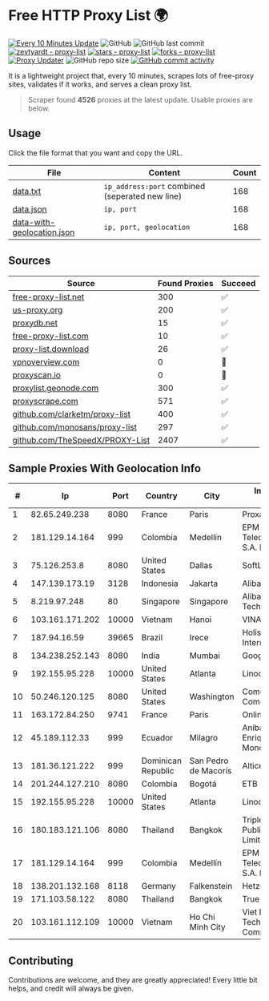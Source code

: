 
# Free HTTP Proxy List 🌍

[![Every 10 Minutes Update](https://github.com/mertguvencli/http-proxy-list/actions/workflows/main.yml/badge.svg?branch=main)](https://github.com/mertguvencli/http-proxy-list/actions/workflows/main.yml)
![GitHub](https://img.shields.io/github/license/mertguvencli/http-proxy-list)
![GitHub last commit](https://img.shields.io/github/last-commit/mertguvencli/http-proxy-list)
[![zevtyardt - proxy-list](https://img.shields.io/static/v1?label=zevtyardt&message=proxy-list&color=blue&logo=github)](https://github.com/zevtyardt/proxy-list "Go to GitHub repo")
[![stars - proxy-list](https://img.shields.io/github/stars/zevtyardt/proxy-list?style=social)](https://github.com/zevtyardt/proxy-list)
[![forks - proxy-list](https://img.shields.io/github/forks/zevtyardt/proxy-list?style=social)](https://github.com/zevtyardt/proxy-list)
[![Proxy Updater](https://github.com/zevtyardt/proxy-list/workflows/Proxy%20Updater/badge.svg)](https://github.com/zevtyardt/proxy-list/actions?query=workflow:"Proxy+Updater")
![GitHub repo size](https://img.shields.io/github/repo-size/zevtyardt/proxy-list)
[![GitHub commit activity](https://img.shields.io/github/commit-activity/m/zevtyardt/proxy-list?logo=commits)](https://github.com/zevtyardt/proxy-list/commits/main)

It is a lightweight project that, every 10 minutes, scrapes lots of free-proxy sites, validates if it works, and serves a clean proxy list.

> Scraper found **4526** proxies at the latest update. Usable proxies are below.

## Usage

Click the file format that you want and copy the URL.

|File|Content|Count|
|----|-------|-----|
|[data.txt](https://raw.githubusercontent.com/mertguvencli/http-proxy-list/main/proxy-list/data.txt)|`ip_address:port` combined (seperated new line)|168|
|[data.json](https://raw.githubusercontent.com/mertguvencli/http-proxy-list/main/proxy-list/data.json)|`ip, port`|168|
|[data-with-geolocation.json](https://raw.githubusercontent.com/mertguvencli/http-proxy-list/main/proxy-list/data-with-geolocation.json)|`ip, port, geolocation`|168|

## Sources

|Source|Found Proxies|Succeed|
|------|-------------|-------|
|[free-proxy-list.net](https://free-proxy-list.net)|300|✅|
|[us-proxy.org](https://www.us-proxy.org)|200|✅|
|[proxydb.net](http://proxydb.net)|15|✅|
|[free-proxy-list.com](https://free-proxy-list.com/?page=&port=&type%5B%5D=http&type%5B%5D=https&up_time=0&search=Search)|10|✅|
|[proxy-list.download](https://www.proxy-list.download/HTTP)|26|✅|
|[vpnoverview.com](https://vpnoverview.com/privacy/anonymous-browsing/free-proxy-servers)|0|🚫|
|[proxyscan.io](https://www.proxyscan.io)|0|🚫|
|[proxylist.geonode.com](https://proxylist.geonode.com/api/proxy-list?limit=300&page=1&sort_by=lastChecked&sort_type=desc&protocols=http,https)|300|✅|
|[proxyscrape.com](https://api.proxyscrape.com/v2/?request=displayproxies&protocol=http&timeout=10000&country=all&ssl=all&anonymity=all)|571|✅|
|[github.com/clarketm/proxy-list](https://raw.githubusercontent.com/clarketm/proxy-list/master/proxy-list-raw.txt)|400|✅|
|[github.com/monosans/proxy-list](https://raw.githubusercontent.com/monosans/proxy-list/main/proxies/http.txt)|297|✅|
|[github.com/TheSpeedX/PROXY-List](https://raw.githubusercontent.com/TheSpeedX/PROXY-List/master/http.txt)|2407|✅|


## Sample Proxies With Geolocation Info

|#|Ip|Port|Country|City|Internet Service Provider|
|-|--|----|-------|----|-------------------------|
|1|82.65.249.238|8080|France|Paris|Proxad / Free SAS|
|2|181.129.14.164|999|Colombia|Medellín|EPM Telecomunicaciones S.A. E.S.P.|
|3|75.126.253.8|8080|United States|Dallas|SoftLayer|
|4|147.139.173.19|3128|Indonesia|Jakarta|Alibaba.com LLC|
|5|8.219.97.248|80|Singapore|Singapore|Alibaba (US) Technology Co., Ltd.|
|6|103.161.171.202|10000|Vietnam|Hanoi|VINABISON|
|7|187.94.16.59|39665|Brazil|Irece|Holistica Provedor Internet Ltda|
|8|134.238.252.143|8080|India|Mumbai|Google LLC|
|9|192.155.95.228|10000|United States|Atlanta|Linode, LLC|
|10|50.246.120.125|8080|United States|Washington|Comcast Cable Communications, LLC|
|11|163.172.84.250|9741|France|Paris|Online S.A.S.|
|12|45.189.112.33|999|Ecuador|Milagro|Anibal Humberto Enriquez Moncayo(Comunicate)|
|13|181.36.121.222|999|Dominican Republic|San Pedro de Macorís|Altice Dominicana S.A.|
|14|201.244.127.210|8080|Colombia|Bogotá|ETB - Colombia|
|15|192.155.95.228|10000|United States|Atlanta|Linode, LLC|
|16|180.183.121.106|8080|Thailand|Bangkok|Triple T Broadband Public Company Limited|
|17|181.129.14.164|999|Colombia|Medellín|EPM Telecomunicaciones S.A. E.S.P.|
|18|138.201.132.168|8118|Germany|Falkenstein|Hetzner Online GmbH|
|19|171.103.58.122|8080|Thailand|Bangkok|True Internet Co., Ltd.|
|20|103.161.112.109|10000|Vietnam|Ho Chi Minh City|Viet Digital Technology Liability Company|



## Contributing

Contributions are welcome, and they are greatly appreciated! Every
little bit helps, and credit will always be given.

